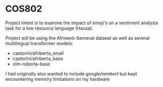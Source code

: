 # COS802
Project intent is to examine the impact of emoji's on a 
sentiment analysis task for a low resource language (Hausa).

Project will be using the Afrisenti-Semeval dataset as well as
several multilingual transformer models:
* castorini/afriberta_small
* castorini/afriberta_base
* xlm-roberta-base 

I had originally also wanted to include *google/rembert* but kept encountering
memory limitations on my hardware
